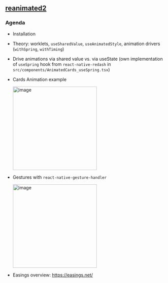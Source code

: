 ## [reanimated2](https://docs.swmansion.com/react-native-reanimated/)

### Agenda

- Installation
- Theory: worklets, `useSharedValue`, `useAnimatedStyle`, animation drivers (`withSpring`, `withTiming`)
- Drive animations via shared value vs. via useState (own implementation of `useSpring` hook from `react-native-redash` in `src/components/AnimatedCards_useSpring.tsx`)
- Cards Animation example

  <img width="264" alt="image" src="https://user-images.githubusercontent.com/1945462/146102682-4c4b1401-8378-4b99-be65-2d6444837064.png">
	
- Gestures with `react-native-gesture-handler`
  
  <img width="264" alt="image" src="https://user-images.githubusercontent.com/1945462/146102868-90142285-65c2-4735-b026-96e7516aee05.png">

- Easings overview: https://easings.net/